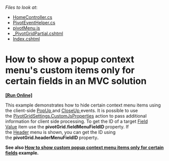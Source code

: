 <!-- default file list -->
*Files to look at*:

* [HomeController.cs](./CS/MvcApplication1/Controllers/HomeController.cs)
* [PivotEventHelper.cs](./CS/MvcApplication1/Helper/PivotEventHelper.cs)
* [pivotMenu.js](./CS/MvcApplication1/Scripts/pivotMenu.js)
* [_PivotGridPartial.cshtml](./CS/MvcApplication1/Views/Home/_PivotGridPartial.cshtml)
* [Index.cshtml](./CS/MvcApplication1/Views/Home/Index.cshtml)
<!-- default file list end -->
# How to show a popup context menu's custom items only for certain fields in an MVC solution
<!-- run online -->
**[[Run Online]](https://codecentral.devexpress.com/t431251)**
<!-- run online end -->


<p>This example demonstrates how to hide certain context menu items using the client-side <a href="http://documentation.devexpress.com/#AspNet/DevExpressWebASPxMenuScriptsASPxClientMenuBase_PopUptopic">PopUp </a>and <a href="http://documentation.devexpress.com/#AspNet/DevExpressWebASPxMenuScriptsASPxClientMenuBase_CloseUptopic">CloseUp </a>events. It is possible to use the <a href="https://documentation.devexpress.com/#AspNet/DevExpressWebMvcPivotGridSettings_CustomJsPropertiestopic">PivotGridSettings.CustomJsProperties</a> action to pass additional information for client side processing. To get the ID of a target <a href="https://documentation.devexpress.com/#AspNet/CustomDocument3597">Field Value</a> item use the <strong>pivotGrid.fieldMenuFieldID </strong>property. If the <a href="https://documentation.devexpress.com/#AspNet/CustomDocument3586">Header</a> menu is shown, you can get the ID using the <strong>pivotGrid.headerMenuFieldID </strong>property<strong>.</strong></p>
<p><strong>See also <a href="https://www.devexpress.com/Support/Center/p/E3909">How to show custom popup context menu items only for certain fields</a> example.</strong></p>

<br/>


